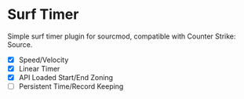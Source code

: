 # Surf Timer

Simple surf timer plugin for sourcmod, compatible with Counter Strike: Source.

- [x] Speed/Velocity
- [x] Linear Timer
- [x] API Loaded Start/End Zoning
- [ ] Persistent Time/Record Keeping
